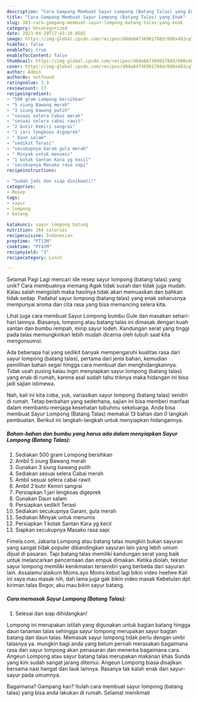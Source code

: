 ```yaml
---
description: "Cara Gampang Membuat Sayur Lompong (Batang Talas) yang Enak"
title: "Cara Gampang Membuat Sayur Lompong (Batang Talas) yang Enak"
slug: 383-cara-gampang-membuat-sayur-lompong-batang-talas-yang-enak
category: Uncategorized
date: 2023-04-29T17:43:16.858Z
image: https://img-global.cpcdn.com/recipes/d8da04736901788d/680x482cq70/sayur-lompong-batang-talas-foto-resep-utama.jpg
hideToc: false
enableToc: true
enableTocContent: false
thumbnail: https://img-global.cpcdn.com/recipes/d8da04736901788d/680x482cq70/sayur-lompong-batang-talas-foto-resep-utama.jpg
cover: https://img-global.cpcdn.com/recipes/d8da04736901788d/680x482cq70/sayur-lompong-batang-talas-foto-resep-utama.jpg
author: Admin
authorAv: notfound
ratingvalue: 3.9
reviewcount: 17
recipeingredient:
- "500 gram Lompong bersihkan"
- "5 siung Bawang merah"
- "3 siung bawang putih"
- "sesuai selera Cabai merah"
- "sesuai selera cabai rawit"
- "2 butir Kemiri sangrai"
- "1 jari lengkoas digeprek"
- " Daun salam"
- "sedikit Terasi"
- "secukupnya Garam gula merah"
- " Minyak untuk menumis"
- "1 kotak Santan Kara yg kecil"
- "secukupnya Masako rasa sapi"
recipeinstructions:

- "Sudah jadi dan siap dinikmati!"
categories:
- Resep
tags:
- sayur
- lompong
- batang

katakunci: sayur lompong batang 
nutrition: 164 calories
recipecuisine: Indonesian
preptime: "PT13M"
cooktime: "PT42M"
recipeyield: "3"
recipecategory: Lunch

---
```



Selamat Pagi Lagi mencari ide resep sayur lompong (batang talas) yang unik? Cara membuatnya memang Agak tidak susah dan tidak juga mudah. Kalau salah mengolah maka hasilnya tidak akan memuaskan dan bahkan tidak sedap. Padahal sayur lompong (batang talas) yang enak seharusnya mempunyai aroma dan cita rasa yang bisa memancing selera kita.


Lihat juga cara membuat Sayur Lompong bumbu Gule dan masakan sehari-hari lainnya. Biasanya, lompong atau batang talas ini dimasak dengan kuah santan dan bumbu rempah, mirip sayur lodeh. Kandungan serat yang tinggi pada talas memungkinkan lebih mudah dicerna oleh tubuh saat kita mengonsumsi.

Ada beberapa hal yang sedikit banyak mempengaruhi kualitas rasa dari sayur lompong (batang talas), pertama dari jenis bahan, kemudian pemilihan bahan segar hingga cara membuat dan menghidangkannya. Tidak usah pusing kalau ingin menyiapkan sayur lompong (batang talas) yang enak di rumah, karena asal sudah tahu triknya maka hidangan ini bisa jadi sajian istimewa.


Nah, kali ini kita coba, yuk, variasikan sayur lompong (batang talas) sendiri di rumah. Tetap berbahan yang sederhana, sajian ini bisa memberi manfaat dalam membantu menjaga kesehatan tubuhmu sekeluarga. Anda bisa membuat Sayur Lompong (Batang Talas) memakai 13 bahan dan 0 langkah pembuatan. Berikut ini langkah-langkah untuk menyiapkan hidangannya.

<!--inarticleads1-->

##### Bahan-bahan dan bumbu yang harus ada dalam menyiapkan Sayur Lompong (Batang Talas):

1. Sediakan 500 gram Lompong bersihkan
1. Ambil 5 siung Bawang merah
1. Gunakan 3 siung bawang putih
1. Sediakan sesuai selera Cabai merah
1. Ambil sesuai selera cabai rawit
1. Ambil 2 butir Kemiri sangrai
1. Persiapkan 1 jari lengkoas digeprek
1. Gunakan  Daun salam
1. Persiapkan sedikit Terasi
1. Sediakan secukupnya Garam, gula merah
1. Sediakan  Minyak untuk menumis
1. Persiapkan 1 kotak Santan Kara yg kecil
1. Siapkan secukupnya Masako rasa sapi


Fimela.com, Jakarta Lompong atau batang talas mungkin bukan sayuran yang sangat tidak populer dibandingkan sayuran lain yang lebih umum dijual di pasaran. Tapi batang talas memiliki kandungan serat yang baik untuk melancarkan pencernaan dan empuk dimakan. Ketika diolah, tekstur sayur lompong memiliki kenikmatan tersendiri yang berbeda dari sayuran lain. Assalamu&#39;alaikum Moms.ayo Moms kebut lagi bikin video heehee Kali ini saya mau masak nih, dah lama juga gak bikin video masak Kebetulan dpt kiriman talas Bogor, aku mau bikin sayur batang. 

<!--inarticleads2-->

##### Cara memasak Sayur Lompong (Batang Talas):


1. Selesai dan siap dihidangkan!

Lompong ini merupakan istilah yang digunakan untuk bagian batang hingga daun tanaman talas sehingga sayur lompong merupakan sayur bagian batang dan daun talas. Memasak sayur lompong tidak perlu dengan umbi talasnya ya. mungkin bagi anda yang belum pernah merasakan bagaimana rasa dari sayur lompong akan penasaran dan menerka bagaimana cara. Angeun Lompong atau sayur batang talas merupakan makanan khas Sunda yang kini sudah sangat jarang ditemui. Angeun Lompong biasa disajikan bersama nasi hangat dan lauk lainnya. Rasanya tak kalah enak dari sayur-sayur pada umumnya. 

Bagaimana? Gampang kan? Itulah cara membuat sayur lompong (batang talas) yang bisa anda lakukan di rumah. Selamat menikmati
